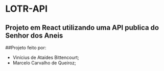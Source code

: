 # LOTR-API
## Projeto em React utilizando uma API publica do Senhor dos Aneis

##Projeto feito por:
- Vinícius de Ataídes Bittencourt;
- Marcelo Carvalho de Queiroz;
